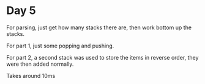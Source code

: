# Day 5

For parsing, just get how many stacks there are, then work bottom up the stacks.

For part 1, just some popping and pushing.

For part 2, a second stack was used to store the items in reverse order, they were then added normally.

Takes around 10ms
